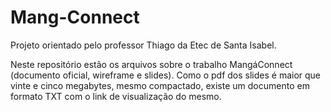 # Mang-Connect
Projeto orientado pelo professor Thiago da Etec de Santa Isabel.

Neste repositório estão os arquivos sobre o trabalho MangáConnect (documento oficial, wireframe e slides). Como o pdf dos slides é maior que vinte e cinco megabytes, mesmo compactado, existe um documento em formato TXT com o link de visualização do mesmo. 
